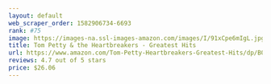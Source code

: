 ```yaml
---
layout: default 
﻿web_scraper_order: 1582906734-6693
rank: #75
image: https://images-na.ssl-images-amazon.com/images/I/91xCpe6mIgL.jpg
title: Tom Petty & the Heartbreakers - Greatest Hits
url: https://www.amazon.com/Tom-Petty-Heartbreakers-Greatest-Hits/dp/B01GGJV5VQ/ref=zg_mw_music_75?_encoding=UTF8&psc=1&refRID=X8V12YXMQG7N6EH1X8Q3
reviews: 4.7 out of 5 stars
price: $26.06 
---
```

